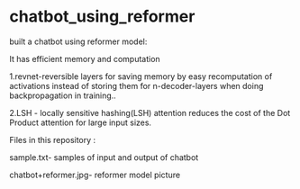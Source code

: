 # chatbot_using_reformer
built a chatbot using reformer model:

It has efficient memory and computation

1.revnet-reversible layers for saving memory by easy recomputation of activations instead of storing them for n-decoder-layers when doing backpropagation in training..

2.LSH - locally sensitive hashing(LSH) attention reduces the cost of the Dot Product attention for large input sizes.

Files in this repository :

sample.txt- samples of input and output of chatbot

chatbot+reformer.jpg- reformer model picture
